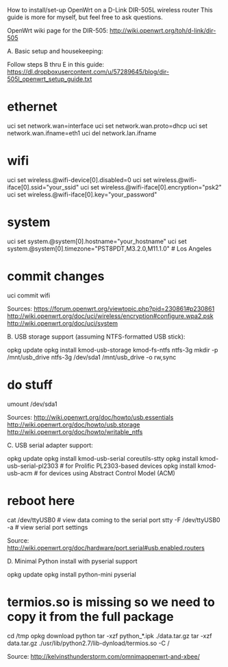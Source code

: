 How to install/set-up OpenWrt on a D-Link DIR-505L wireless router
This guide is more for myself, but feel free to ask questions.

OpenWrt wiki page for the DIR-505: http://wiki.openwrt.org/toh/d-link/dir-505

A. Basic setup and housekeeping:

Follow steps B thru E in this guide: https://dl.dropboxusercontent.com/u/57289645/blog/dir-505l_openwrt_setup_guide.txt

# ethernet
uci set network.wan=interface
uci set network.wan.proto=dhcp
uci set network.wan.ifname=eth1
uci del network.lan.ifname
# wifi
uci set wireless.@wifi-device[0].disabled=0
uci set wireless.@wifi-iface[0].ssid="your_ssid"
uci set wireless.@wifi-iface[0].encryption="psk2"
uci set wireless.@wifi-iface[0].key="your_password"
# system
uci set system.@system[0].hostname="your_hostname"
uci set system.@system[0].timezone="PST8PDT,M3.2.0,M11.1.0" # Los Angeles
# commit changes
uci commit
wifi

Sources:
https://forum.openwrt.org/viewtopic.php?pid=230861#p230861
http://wiki.openwrt.org/doc/uci/wireless/encryption#configure.wpa2.psk
http://wiki.openwrt.org/doc/uci/system

B. USB storage support (assuming NTFS-formatted USB stick):

opkg update
opkg install kmod-usb-storage kmod-fs-ntfs ntfs-3g
mkdir -p /mnt/usb_drive
ntfs-3g /dev/sda1 /mnt/usb_drive -o rw,sync
# do stuff
umount /dev/sda1

Sources:
http://wiki.openwrt.org/doc/howto/usb.essentials
http://wiki.openwrt.org/doc/howto/usb.storage
http://wiki.openwrt.org/doc/howto/writable_ntfs

C. USB serial adapter support:

opkg update
opkg install kmod-usb-serial coreutils-stty
opkg install kmod-usb-serial-pl2303 # for Prolific PL2303-based devices
opkg install kmod-usb-acm # for devices using Abstract Control Model (ACM)
# reboot here
cat /dev/ttyUSB0 # view data coming to the serial port
stty -F /dev/ttyUSB0 -a # view serial port settings

Source:
http://wiki.openwrt.org/doc/hardware/port.serial#usb.enabled.routers

D. Minimal Python install with pyserial support

opkg update
opkg install python-mini pyserial
# termios.so is missing so we need to copy it from the full package
cd /tmp
opkg download python
tar -xzf python_*.ipk ./data.tar.gz
tar -xzf data.tar.gz ./usr/lib/python2.7/lib-dynload/termios.so -C /

Source:
http://kelvinsthunderstorm.com/omnimaopenwrt-and-xbee/
